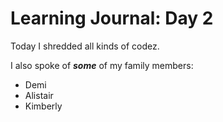 # Learning Journal: Day 2

Today I shredded all kinds of codez.

I also spoke of ***some*** of my family members:

 - Demi
 - Alistair
 - Kimberly
